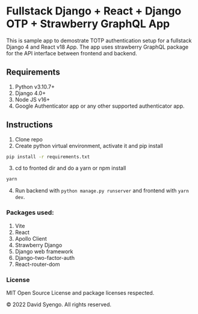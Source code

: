 # Fullstack Django + React + Django OTP + Strawberry GraphQL App
This is sample app to demostrate TOTP authentication setup for a fullstack Django 4 and React v18 App.
The app uses strawberry GraphQL package for the API interface between frontend and backend.

## Requirements
1. Python v3.10.7+
2. Django 4.0+
3. Node JS v16+
4. Google Authenticator app or any other supported authenticator app.

## Instructions
1. Clone repo
2. Create python virtual environment, activate it and pip install
``` cmd
pip install -r requirements.txt
```
3. cd to fronted dir and do a yarn or npm install
```cmd 
yarn
```
4. Run backend with ``` python manage.py runserver ``` and frontend with ``` yarn dev ```.


### Packages used:
1. Vite
2. React
3. Apollo Client
4. Strawberry Django
5. Django web framework
6. Django-two-factor-auth
7. React-router-dom

### License
MIT Open Source License and package licenses respected.


&copy; 2022 David Syengo. All rights reserved.
